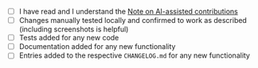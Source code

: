 <!-- Review CONTRIBUTING.md for contribution guidelines and helpful material -->

<!-- Please ensure that your PR includes the following, as needed -->
- [ ] I have read and I understand the [Note on AI-assisted contributions](/CONTRIBUTING.md#note-on-ai-assisted-contributions)
- [ ] Changes manually tested locally and confirmed to work as described
      (including screenshots is helpful)
- [ ] Tests added for any new code
- [ ] Documentation added for any new functionality
- [ ] Entries added to the respective `CHANGELOG.md` for any new functionality

<!--
Some common CI checks and how to fix them (if failing):
- The formatting in all files is consistent with the project's style.
   - Run `npm run format` to automatically format all files.
- The `examples/README.md` file contains all Quint files in `examples/`
  and correctly lists their ability to go through pipeline stages.
   - Run `make examples` to automatically regenerate this file locally.
- The assets in `quint/testFixture` and `doc/builtin.md` are consistent.
   - Run `npm run generate` to automatically update these files locally.
-->
